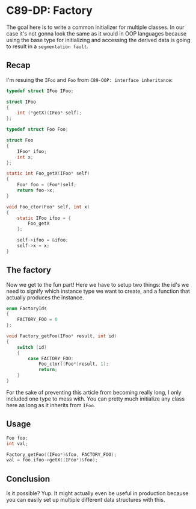 # C89-DP: Factory

The goal here is to write a common initializer for multiple classes. In our
case it's not gonna look the same as it would in OOP languages because using
the base type for initializing and accessing the derived data is going to
result in a `segmentation fault`.

## Recap

I'm resuing the `IFoo` and `Foo` from `C89-OOP: interface inheritance`:

```c
typedef struct IFoo IFoo;

struct IFoo
{
    int (*getX)(IFoo* self);
};
```

```c
typedef struct Foo Foo;

struct Foo
{
    IFoo* ifoo;
    int x;
};

static int Foo_getX(IFoo* self)
{
    Foo* foo = (Foo*)self;
    return foo->x;
}

void Foo_ctor(Foo* self, int x)
{
    static IFoo ifoo = {
        Foo_getX
    };

    self->ifoo = &ifoo;
    self->x = x;
}
```

## The factory

Now we get to the fun part! Here we have to setup two things: the id's we need
to signify which instance type we want to create, and a function that actually
produces the instance.

```c
enum FactoryIds
{
    FACTORY_FOO = 0
};

void Factory_getFoo(IFoo* result, int id)
{
    switch (id)
    {
        case FACTORY_FOO:
            Foo_ctor((Foo*)result, 1);
            return;
    }
}
```

For the sake of preventing this article from becoming really long, I only
included one type to mess with. You can pretty much initialize any class here
as long as it inherits from `IFoo`.

## Usage

```c
Foo foo;
int val;

Factory_getFoo((IFoo*)&foo, FACTORY_FOO);
val = foo.ifoo->getX((IFoo*)&foo);
```

## Conclusion

Is it possible? Yup. It might actually even be useful in production because you
can easily set up multiple different data structures with this.
